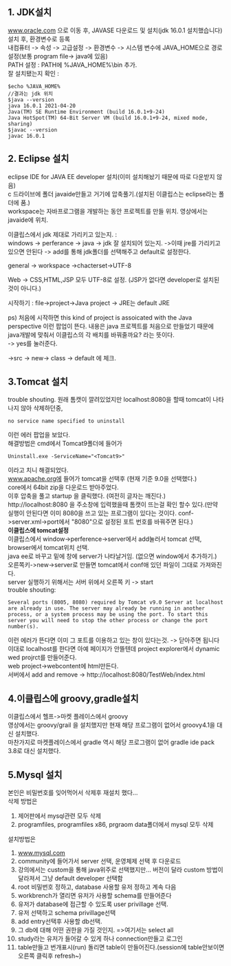 ## 1. JDK설치  
www.oracle.com 으로 이동 후, JAVASE 다운로드 및 설치(jdk 16.0.1 설치했습니다)  
설치 후, 환경변수로 등록  
내컴퓨터 -> 속성 -> 고급설정 -> 환경변수 -> 시스템 변수에 JAVA_HOME으로 경로설정(보통 program file-> java에 있음)  
PATH 설정 : PATH에 %JAVA_HOME%\bin 추가.  
잘 설치됐는지 확인 : 
```
$echo %JAVA_HOME%
//결과는 jdk 위치
$java --version
java 16.0.1 2021-04-20
Java(TM) SE Runtime Environment (build 16.0.1+9-24)
Java HotSpot(TM) 64-Bit Server VM (build 16.0.1+9-24, mixed mode, sharing)
$javac --version
javac 16.0.1
```
## 2. Eclipse 설치  
eclipse IDE for JAVA EE developer 설치(이미 설치해놨기 때문에 따로 다운받지 않음)  
c 드라이브에 폴더 javaide만들고 거기에 압축풀기.(설치된 이클립스는 eclipse라는 폴더에 품.)   
workspace는 자바프로그램을 개발하는 동안 프로젝트를 만들 위치. 영상에서는 javaide에 위치.  
  
이클립스에서 jdk 제대로 가리키고 있는지. :  
windows -> perferance -> java -> jdk 잘 설치되어 있는지. ->이때 jre를 가리키고 있으면 안된다 -> add를 통해 jdk폴더를 선택해주고 default로 설정한다.  

general -> workspace ->chacterset->UTF-8  

Web -> CSS,HTML,JSP 모두 UTF-8로 설정. (JSP가 없다면 developer로 설치된것이 아니다.)  
  
시작하기 : file->project->Java project -> JRE는 default JRE  
  
ps) 처음에 시작하면 this kind of project is assoicated with the Java perspective 이런 팝업이 뜬다. 내용은 java 프로젝트를 처음으로 만들었기 때문에 java개발에 맞춰서 이클립스의 각 배치를 바꿔줄까요? 라는 뜻이다.  
  -> yes를 눌러준다.  
    
->src -> new-> class -> default 에 체크.  
## 3.Tomcat 설치 
trouble shouting. 원래 톰캣이 깔려있었지만 localhost:8080을 할때 tomcat이 나타나지 않아 삭제하던중,
```
no service name specified to uninstall
```
이런 에러 팝업을 보았다.  
해결방법은 cmd에서 Tomcat9폴더에 들어가 
```
Uninstall.exe -ServiceName="<Tomcat9>" 
```
이라고 치니 해결되었다.  
www.apache.org에 들어가 tomcat을 선택후 (현재 기준 9.0을 선택했다.)  
core에서 64bit zip을 다운로드 받아주었다.  
이후 압축을 풀고 startup 을 클릭했다. (여전히 글자는 깨진다.)  
http://localhost:8080 을 주소창에 입력했을때 톰캣이 뜨는걸 확인 할수 있다.(만약 실행이 안된다면 이미 8080을 쓰고 있는 프로그램이 있다는 것이다. conf->server.xml->port에서 "8080"으로 설정된 포트 번호를 바꿔주면 된다.)  
**이클립스에 tomcat설정**  
이클립스에서 window->perference->server에서 add눌러서 tomcat 선택, browser에서 tomcat위치 선택.  
java ee로 바꾸고 밑에 창에 server가 나타날거임. (없으면 window에서 추가하기.)  
오른쪽키->new->server로 만들면 tomcat에서 conf애 있던 파일이 그대로 가져와진다.  
server 실행하기 위해서는 서버 위에서 오른쪽 키 -> start  
trouble shouting:  
```
Several ports (8005, 8080) required by Tomcat v9.0 Server at localhost are already in use. The server may already be running in another process, or a system process may be using the port. To start this server you will need to stop the other process or change the port number(s).
```
이런 에러가 뜬다면 이미 그 포트를 이용하고 있는 창이 있다는것. -> 닫아주면 됩니다  
이대로 localhost를 한다면 아예 페이지가 안뜰텐데 project explorer에서 dynamic wed projrct를 만들어준다.   
web project->webcontent에 html만든다.  
서버에서 add and remove -> http://localhost:8080/TestWeb/index.html  
## 4.이클립스에 groovy,gradle설치  
이클립스에서 헬프->마켓 플레이스에서 groovy  
영상에서는 groovy/grail 을 설치했지만 현재 해당 프로그램이 없어서 groovy4.1을 대신 설치했다.  
마찬가지로 마켓플레이스에서 gradle 역시 해당 프로그램이 없어 gradle ide pack 3.8로 대신 설치했다.  
## 5.Mysql 설치  
본인은 비밀번호를 잊어먹어서 삭제후 재설치 했다...  
삭제 방법은   
1. 제어판에서 mysql관련 모두 삭제  
2. programfiles, programfiles x86, prgraom data폴더에서 mysql 모두 삭제  

설치방법은  
1. www.mysql.com 
2. community에 들어가서 server 선택, 운영체제 선택 후 다운로드
3. 강의에서는 custom을 통해 java위주로 선택했지만... 버전이 달라 custom 방법이 달라져서 그냥 default developer 선택함
4. root 비밀번호 정하고, database 사용할 유저 정하고 계속 다음
5. workbrench가 열리면 유저가 사용할 schema를 만들어준다
6. 유저가 database에 접근할 수 있도록 user privillage 선택. 
7. 유저 선택하고 schema privillage선택 
8. add entry선택후 사용할 db선택.
9. 그 db에 대해 어떤 권한을 가질 것인지. =>여기서는 select all 
10. study라는 유저가 들어갈 수 있게 하나 connection만들고 로그인 
11. table만들고 번개표시(run) 돌리면 table이 만들어진다.(session에 table안보이면 오른쪽 클릭후 refresh~)






  

